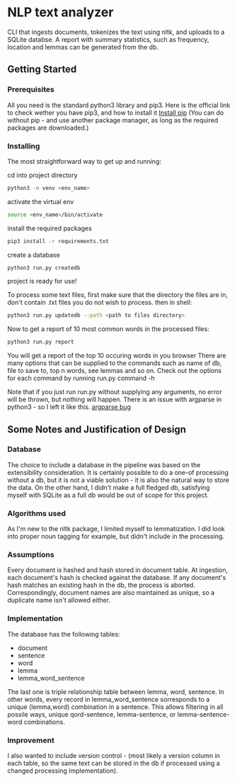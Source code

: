 # NLP text analyzer

CLI that ingests documents, tokenizes the text using nltk, and uploads
to a SQLite databse. A report with summary statistics, such as frequency,
location and lemmas can be generated from the db.

## Getting Started
### Prerequisites
All you need is the standard python3 library and pip3.
Here is the official link to check wether you have pip3, and how to install it
[Install pip](https://packaging.python.org/tutorials/installing-packages/#ensure-you-can-run-pip-from-the-command-line)
(You can do without pip - and use another package manager, as long as the required packages are downloaded.)

### Installing

The most straightforward way to get up and running:

cd into project directory
```bash
python3 -m venv <env_name>
```

activate the virtual env
```bash
source <env_name>/bin/activate
```

install the required packages
```bash
pip3 install -r requirements.txt
```

create a database
```bash
python3 run.py createdb
```

project is ready for use!

To process some text files, first make sure that the directory
the files are in, don't contain .txt files you do not wish to process.
then in shell:
```bash
python3 run.py updatedb --path <path to files directory>
```

Now to get a report of 10 most common words in the processed files:
```bash
python3 run.py report
```

You will get a report of the top 10 occuring words in you browser
There are many options that can be supplied to the commands
such as name of db, file to save to, top n words, see lemmas and so on.
Check out the options for each command by running run.py command -h

Note that if you just run run.py without supplying any arguments, no error will be thrown, but nothing will happen. There is an issue with argparse in python3 - so I left it like this.
[argparse bug](https://bugs.python.org/issue29298)

## Some Notes and Justification of Design
### Database
The choice to include a database in the pipeline was based on the
extensibility consideration. It is certainly possible to do a one-of
processing without a db, but it is not a viable solution - it is also
the natural way to store the data.
On the other hand, I didn't make a full fledged db, satisfying myself with
SQLite as a full db would be out of scope for this project.

### Algorithms used
As I'm new to the nltk package, I limited myself to lemmatization.
I did look into proper noun tagging for example, but didn't include in the processing.

### Assumptions
Every document is hashed and hash stored in document table. At ingestion,
each document's hash is checked against the database. If any document's
hash matches an existing hash in the db, the process is aborted.
Correspondingly, document names are also maintained as unique, so
a duplicate name isn't allowed either. 

### Implementation
The database has the following tables:
* document
* sentence
* word
* lemma
* lemma_word_sentence

The last one is triple relationship table between lemma, word, sentence.
In other words, every record in lemma_word_sentence sorresponds to a
unique (lemma,word) combination in a sentence. This allows filtering
in all possile ways, unique qord-sentence, lemma-sentence, or lemma-sentence-word combinations. 

### Improvement
I also wanted to include version control - (most likely a version column in each table, so the same text can be stored in the db if processed using a changed processing implementation). 
